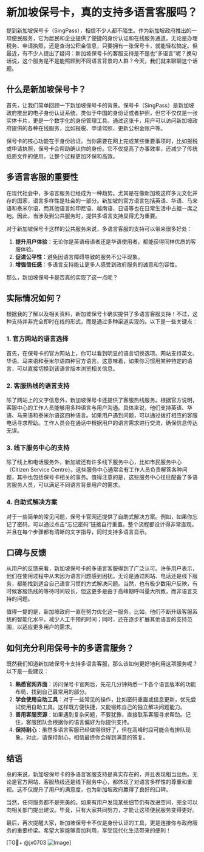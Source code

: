 # 新加坡保号卡，真的支持多语言客服吗？

提到新加坡保号卡（SingPass），相信不少人都不陌生。作为新加坡政府推出的一项便民服务，它为居民和企业提供了便捷的身份认证和在线服务通道。无论是办理税务、申请执照，还是查询公积金信息，只要拥有一张保号卡，就能轻松搞定。但最近，有不少人提出了疑问：新加坡保号卡的客服支持是不是也“多语言”呢？换句话说，这个服务是不是能照顾到不同语言背景的人群？今天，我们就来聊聊这个话题。

## 什么是新加坡保号卡？

首先，让我们简单回顾一下新加坡保号卡的背景。保号卡（SingPass）是新加坡政府推出的电子身份认证系统，类似于中国的身份证或者护照，但它不仅仅是一张实体卡片，更是一个数字化的身份管理工具。通过这张卡，用户可以访问新加坡政府提供的各种在线服务，比如报税、申请驾照、更新公积金账户等。

保号卡的核心功能在于身份验证。当你需要在网上完成某些重要事项时，比如报税或申请执照，保号卡会帮助确认你的身份。它不仅提高了办事效率，还减少了传统纸质文件的使用，让整个过程更加环保和高效。

## 多语言客服的重要性

在现代社会中，多语言服务已经成为一种趋势。尤其是在像新加坡这样多元文化并存的国家，语言多样性是社会的一部分。新加坡的官方语言包括英语、华语、马来语和泰米尔语，而其他语言如印尼语、越南语、日语等也在日常生活中占据一席之地。因此，当涉及到公共服务时，提供多语言支持显得尤为重要。

对于新加坡保号卡这样的公共服务来说，多语言客服的支持可以带来很多好处：

1. **提升用户体验**：无论你是英语母语者还是华语使用者，都能获得同样优质的客服体验。
2. **促进公平性**：避免因语言障碍导致的服务不公平现象。
3. **增强信任感**：多语言支持能让更多人感受到政府服务的诚意和包容性。

那么，新加坡保号卡是否真的实现了这一点呢？

## 实际情况如何？

根据我的了解以及相关资料，新加坡保号卡确实提供了多语言客服支持！不过，这种支持并非完全即时在线的形式，而是通过多种渠道实现的。以下是一些关键点：

### 1. 官方网站的语言选择
首先，在保号卡的官方网站上，你可以看到明显的语言切换选项。网站支持英文、华语、马来语和泰米尔语四种官方语言。这意味着，如果你习惯用某种特定的语言，可以直接切换到该语言版本浏览相关信息。

### 2. 客服热线的语言支持
除了网站上的文字信息外，新加坡保号卡还提供了客服热线服务。根据官方说明，客服中心的工作人员能够用多种语言与用户沟通。具体来说，他们支持英语、华语、马来语和泰米尔语这四种语言。如果用户遇到问题，可以通过拨打相应的客服电话寻求帮助。工作人员会在通话中根据用户的语言需求进行交流，确保信息传达无误。

### 3. 线下服务中心的支持
除了线上和电话服务外，新加坡还有许多线下服务中心，比如市民服务中心（Citizen Service Centre）。这些服务中心通常会有工作人员负责解答各种问题，其中也包括保号卡相关的事务。值得注意的是，这些服务中心往往配备了多语言服务人员，可以满足不同语言背景用户的需求。

### 4. 自助式解决方案
对于一些简单的常见问题，保号卡官网还提供了自助式解决方案。例如，如果你忘记了密码，可以通过点击“忘记密码”链接自行重置。整个流程都设计得非常直观，并且在每个步骤都有清晰的文字指导，同时支持多语言显示。

## 口碑与反馈

从用户的反馈来看，新加坡保号卡的多语言客服得到了广泛认可。许多用户表示，他们在使用过程中从未因为语言问题感到困扰。无论是通过网站、电话还是线下服务，都能找到适合自己语言习惯的方式解决问题。当然，也有极少数用户反映，有时候客服热线的等待时间较长，但这更多是由于高峰期呼叫量大所致，而非语言支持的问题。

值得一提的是，新加坡政府一直在努力优化这一服务。比如，他们不断升级客服系统的智能化水平，减少人工干预的时间；同时，还在逐步扩展其他语言的支持范围，以适应更多用户的需求。

## 如何充分利用保号卡的多语言服务？

既然我们知道新加坡保号卡支持多语言客服，那么该如何更好地利用这项服务呢？以下是一些建议：

1. **熟悉官网界面**：访问保号卡官网后，先花几分钟熟悉一下各个语言版本的功能布局，找到自己最常用的部分。
2. **学会使用自助工具**：对于一些常见的操作，比如密码重置或信息更新，优先尝试使用自助工具。这样既方便快捷，又能锻炼自己的独立解决问题能力。
3. **善用客服资源**：如果遇到复杂问题，不要犹豫，直接联系客服寻求帮助。记住，客服团队会根据你的语言偏好为你提供支持。
4. **保持耐心**：虽然多语言客服已经做得很好了，但在高峰时段可能会有排队现象。对此，请保持耐心，相信最终你会得到满意的答复。

## 结语

总的来说，新加坡保号卡的多语言客服支持是真实存在的，并且表现相当出色。无论是官方网站、客服热线还是线下服务中心，都体现了对语言多样性的尊重和重视。这不仅提升了用户的满意度，也为新加坡政府赢得了良好的口碑。

当然，任何服务都不是完美的。如果有用户发现某些细节仍有改进空间，完全可以向相关部门提出建议。毕竟，只有大家共同努力，才能让这项便民服务变得更好。

最后，再次提醒大家，新加坡保号卡不仅是身份认证的工具，更是连接你与政府服务的重要桥梁。希望大家能够善加利用，享受现代化生活带来的便利！

[TG💪+ @jx0703 ![Image](https://github.com/user-attachments/assets/dbca1d08-cadb-493c-b0ec-ad6f7a83f270)]